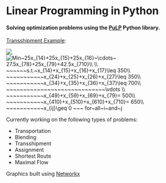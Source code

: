 # Linear Programming in Python
#### Solving optimization problems using the [PuLP](https://github.com/coin-or/pulp) Python library.  

[Transshipment Example](https://github.com/c-jg/linear-programming/blob/master/solutions/SAS.py):

<img src="https://cguer.s3.amazonaws.com/Figure_1.png">

<img src="https://latex.codecogs.com/svg.latex?Min~25x_{14}&plus;25x_{15}&plus;35x_{16}~\cdots~&space;27.5x_{78}&plus;25x_{79}&plus;42.5x_{710}\\&space;\\&space;~~~~~~s.t.~x_{14}&plus;x_{15}&plus;x_{16}&plus;x_{17}\leq&space;350\\&space;~~~~~~~~~~~x_{24}&plus;x_{25}&plus;x_{26}&plus;x_{27}\leq&space;350\\&space;~~~~~~~~~~~x_{34}&plus;x_{35}&plus;x_{36}&plus;x_{37}\leq&space;700\\&space;~~~~~~~~~~~~~~~~~~~~~~~~~~~~~\vdots&space;\\&space;~~~~~~~~~~~x_{49}&plus;x_{59}&plus;x_{69}&plus;x_{79}=&space;500\\&space;~~~~~~~~~~~x_{410}&plus;x_{510}&plus;x_{610}&plus;x_{710}=&space;650\\&space;~~~~~~~~~~~x_{ij}\geq&space;0&space;~~~&space;for~all~i~and~j" title="Min~25x_{14}+25x_{15}+25x_{16}~\cdots~ 27.5x_{78}+25x_{79}+42.5x_{710}\\ \\ ~~~~~~s.t.~x_{14}+x_{15}+x_{16}+x_{17}\leq 350\\ ~~~~~~~~~~~x_{24}+x_{25}+x_{26}+x_{27}\leq 350\\ ~~~~~~~~~~~x_{34}+x_{35}+x_{36}+x_{37}\leq 700\\ ~~~~~~~~~~~~~~~~~~~~~~~~~~~~~\vdots \\ ~~~~~~~~~~~x_{49}+x_{59}+x_{69}+x_{79}= 500\\ ~~~~~~~~~~~x_{410}+x_{510}+x_{610}+x_{710}= 650\\ ~~~~~~~~~~~x_{ij}\geq 0 ~~~ for~all~i~and~j" />

Currently working on the following types of problems:
* Transportation
* Blending
* Transshipment
* Assignment
* Shortest Route
* Maximal Flow

Graphics built using [Networkx](https://github.com/networkx/networkx)
